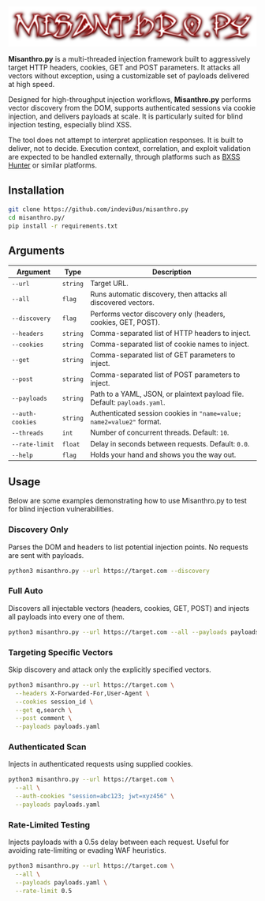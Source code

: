 ![Misanthropy Banner](assets/misanthro.py_banner.png)

**Misanthro.py** is a multi-threaded injection framework built to aggressively target HTTP headers, cookies, GET and POST parameters. It attacks all vectors without exception, using a customizable set of payloads delivered at high speed.

Designed for high-throughput injection workflows, **Misanthro.py** performs vector discovery from the DOM, supports authenticated sessions via cookie injection, and delivers payloads at scale. It is particularly suited for blind injection testing, especially blind XSS.

The tool does not attempt to interpret application responses. It is built to deliver, not to decide. Execution context, correlation, and exploit validation are expected to be handled externally, through platforms such as [BXSS Hunter](https://bxsshunter.com/) or similar platforms.

## Installation
```bash
git clone https://github.com/indevi0us/misanthro.py
cd misanthro.py/
pip install -r requirements.txt
```

## Arguments

| Argument             | Type      | Description                                                                 |
|----------------------|-----------|-----------------------------------------------------------------------------|
| `--url`              | `string`  | Target URL.                                                                |
| `--all`              | `flag`    | Runs automatic discovery, then attacks all discovered vectors.             |
| `--discovery`        | `flag`    | Performs vector discovery only (headers, cookies, GET, POST).              |
| `--headers`          | `string`  | Comma-separated list of HTTP headers to inject.                            |
| `--cookies`          | `string`  | Comma-separated list of cookie names to inject.                            |
| `--get`              | `string`  | Comma-separated list of GET parameters to inject.                          |
| `--post`             | `string`  | Comma-separated list of POST parameters to inject.                         |
| `--payloads`         | `string`  | Path to a YAML, JSON, or plaintext payload file. Default: `payloads.yaml`. |
| `--auth-cookies`     | `string`  | Authenticated session cookies in `"name=value; name2=value2"` format.      |
| `--threads`          | `int`     | Number of concurrent threads. Default: `10`.                               |
| `--rate-limit`       | `float`   | Delay in seconds between requests. Default: `0.0`.                         |
| `--help`             | `flag`    | Holds your hand and shows you the way out.                                 |


## Usage
Below are some examples demonstrating how to use Misanthro.py to test for blind injection vulnerabilities.

### Discovery Only
Parses the DOM and headers to list potential injection points. No requests are sent with payloads.
```bash
python3 misanthro.py --url https://target.com --discovery
```

### Full Auto
Discovers all injectable vectors (headers, cookies, GET, POST) and injects all payloads into every one of them.
```bash
python3 misanthro.py --url https://target.com --all --payloads payloads.yaml
```

### Targeting Specific Vectors
Skip discovery and attack only the explicitly specified vectors.
```bash
python3 misanthro.py --url https://target.com \
  --headers X-Forwarded-For,User-Agent \
  --cookies session_id \
  --get q,search \
  --post comment \
  --payloads payloads.yaml
```

### Authenticated Scan
Injects in authenticated requests using supplied cookies.
```bash
python3 misanthro.py --url https://target.com \
  --all \
  --auth-cookies "session=abc123; jwt=xyz456" \
  --payloads payloads.yaml
```

### Rate-Limited Testing
Injects payloads with a 0.5s delay between each request. Useful for avoiding rate-limiting or evading WAF heuristics.
```bash
python3 misanthro.py --url https://target.com \
  --all \
  --payloads payloads.yaml \
  --rate-limit 0.5
```
